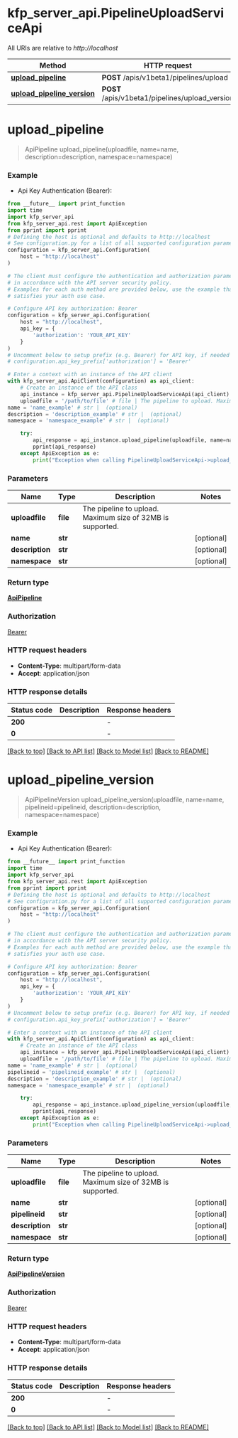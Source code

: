 # kfp_server_api.PipelineUploadServiceApi

All URIs are relative to _http://localhost_

| Method                                                                             | HTTP request                                    | Description |
| ---------------------------------------------------------------------------------- | ----------------------------------------------- | ----------- |
| [**upload_pipeline**](PipelineUploadServiceApi.md#upload_pipeline)                 | **POST** /apis/v1beta1/pipelines/upload         |
| [**upload_pipeline_version**](PipelineUploadServiceApi.md#upload_pipeline_version) | **POST** /apis/v1beta1/pipelines/upload_version |

# **upload_pipeline**

> ApiPipeline upload_pipeline(uploadfile, name=name, description=description, namespace=namespace)

### Example

- Api Key Authentication (Bearer):

```python
from __future__ import print_function
import time
import kfp_server_api
from kfp_server_api.rest import ApiException
from pprint import pprint
# Defining the host is optional and defaults to http://localhost
# See configuration.py for a list of all supported configuration parameters.
configuration = kfp_server_api.Configuration(
    host = "http://localhost"
)

# The client must configure the authentication and authorization parameters
# in accordance with the API server security policy.
# Examples for each auth method are provided below, use the example that
# satisfies your auth use case.

# Configure API key authorization: Bearer
configuration = kfp_server_api.Configuration(
    host = "http://localhost",
    api_key = {
        'authorization': 'YOUR_API_KEY'
    }
)
# Uncomment below to setup prefix (e.g. Bearer) for API key, if needed
# configuration.api_key_prefix['authorization'] = 'Bearer'

# Enter a context with an instance of the API client
with kfp_server_api.ApiClient(configuration) as api_client:
    # Create an instance of the API class
    api_instance = kfp_server_api.PipelineUploadServiceApi(api_client)
    uploadfile = '/path/to/file' # file | The pipeline to upload. Maximum size of 32MB is supported.
name = 'name_example' # str |  (optional)
description = 'description_example' # str |  (optional)
namespace = 'namespace_example' # str |  (optional)

    try:
        api_response = api_instance.upload_pipeline(uploadfile, name=name, description=description, namespace=namespace)
        pprint(api_response)
    except ApiException as e:
        print("Exception when calling PipelineUploadServiceApi->upload_pipeline: %s\n" % e)
```

### Parameters

| Name            | Type     | Description                                                | Notes      |
| --------------- | -------- | ---------------------------------------------------------- | ---------- |
| **uploadfile**  | **file** | The pipeline to upload. Maximum size of 32MB is supported. |
| **name**        | **str**  |                                                            | [optional] |
| **description** | **str**  |                                                            | [optional] |
| **namespace**   | **str**  |                                                            | [optional] |

### Return type

[**ApiPipeline**](ApiPipeline.md)

### Authorization

[Bearer](../README.md#Bearer)

### HTTP request headers

- **Content-Type**: multipart/form-data
- **Accept**: application/json

### HTTP response details

| Status code | Description | Response headers |
| ----------- | ----------- | ---------------- |
| **200**     |             | -                |
| **0**       |             | -                |

[[Back to top]](#) [[Back to API list]](../README.md#documentation-for-api-endpoints) [[Back to Model list]](../README.md#documentation-for-models) [[Back to README]](../README.md)

# **upload_pipeline_version**

> ApiPipelineVersion upload_pipeline_version(uploadfile, name=name, pipelineid=pipelineid, description=description, namespace=namespace)

### Example

- Api Key Authentication (Bearer):

```python
from __future__ import print_function
import time
import kfp_server_api
from kfp_server_api.rest import ApiException
from pprint import pprint
# Defining the host is optional and defaults to http://localhost
# See configuration.py for a list of all supported configuration parameters.
configuration = kfp_server_api.Configuration(
    host = "http://localhost"
)

# The client must configure the authentication and authorization parameters
# in accordance with the API server security policy.
# Examples for each auth method are provided below, use the example that
# satisfies your auth use case.

# Configure API key authorization: Bearer
configuration = kfp_server_api.Configuration(
    host = "http://localhost",
    api_key = {
        'authorization': 'YOUR_API_KEY'
    }
)
# Uncomment below to setup prefix (e.g. Bearer) for API key, if needed
# configuration.api_key_prefix['authorization'] = 'Bearer'

# Enter a context with an instance of the API client
with kfp_server_api.ApiClient(configuration) as api_client:
    # Create an instance of the API class
    api_instance = kfp_server_api.PipelineUploadServiceApi(api_client)
    uploadfile = '/path/to/file' # file | The pipeline to upload. Maximum size of 32MB is supported.
name = 'name_example' # str |  (optional)
pipelineid = 'pipelineid_example' # str |  (optional)
description = 'description_example' # str |  (optional)
namespace = 'namespace_example' # str |  (optional)

    try:
        api_response = api_instance.upload_pipeline_version(uploadfile, name=name, pipelineid=pipelineid, description=description, namespace=namespace)
        pprint(api_response)
    except ApiException as e:
        print("Exception when calling PipelineUploadServiceApi->upload_pipeline_version: %s\n" % e)
```

### Parameters

| Name            | Type     | Description                                                | Notes      |
| --------------- | -------- | ---------------------------------------------------------- | ---------- |
| **uploadfile**  | **file** | The pipeline to upload. Maximum size of 32MB is supported. |
| **name**        | **str**  |                                                            | [optional] |
| **pipelineid**  | **str**  |                                                            | [optional] |
| **description** | **str**  |                                                            | [optional] |
| **namespace**   | **str**  |                                                            | [optional] |

### Return type

[**ApiPipelineVersion**](ApiPipelineVersion.md)

### Authorization

[Bearer](../README.md#Bearer)

### HTTP request headers

- **Content-Type**: multipart/form-data
- **Accept**: application/json

### HTTP response details

| Status code | Description | Response headers |
| ----------- | ----------- | ---------------- |
| **200**     |             | -                |
| **0**       |             | -                |

[[Back to top]](#) [[Back to API list]](../README.md#documentation-for-api-endpoints) [[Back to Model list]](../README.md#documentation-for-models) [[Back to README]](../README.md)
